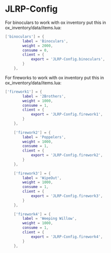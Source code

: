 # JLRP-Config
For binoculars to work with ox inventory put this in ox_inventory/data/items.lua:
```lua
['binoculars'] = {
		label = 'Binoculars',
		weight = 2000,
		consume = 0,
		client = {
			export = 'JLRP-Config.binoculars',
		}
	},
```

For fireworks to work with ox inventory put this in ox_inventory/data/items.lua:
```lua
['firework1'] = {
		label = '2Brothers',
		weight = 1000,
		consume = 1,
		client = {
			export = 'JLRP-Config.firework1',
		}
	},
	
	['firework2'] = {
		label = 'Poppelers',
		weight = 1000,
		consume = 1,
		client = {
			export = 'JLRP-Config.firework2',
		}
	},
	
	['firework3'] = {
		label = 'WipeOut',
		weight = 1000,
		consume = 1,
		client = {
			export = 'JLRP-Config.firework3',
		}
	},
	
	['firework4'] = {
		label = 'Weeping Willow',
		weight = 1000,
		consume = 1,
		client = {
			export = 'JLRP-Config.firework4',
		}
	},
```
